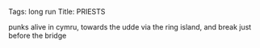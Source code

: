 Tags: long run
Title: PRIESTS
  
punks alive in cymru, towards the udde via the ring island, and break just before the bridge